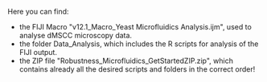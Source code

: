 Here you can find: 
- the FIJI Macro "v12.1_Macro_Yeast Microfluidics Analysis.ijm", used to analyse dMSCC microscopy data.
- the folder Data_Analysis, which includes the R scripts for analysis of the FIJI output.
- the ZIP file "Robustness_Microfluidics_GetStartedZIP.zip", which contains already all the desired scripts and folders in the correct order!
